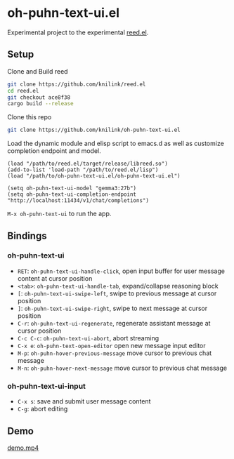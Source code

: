 # oh-puhn-text-ui.el
Experimental project to the experimental [reed.el](https://github.com/knilink/reed.el).

## Setup
Clone and Build reed
``` sh
git clone https://github.com/knilink/reed.el
cd reed.el
git checkout ace8f38
cargo build --release
```
Clone this repo
```sh
git clone https://github.com/knilink/oh-puhn-text-ui.el
```
Load the dynamic module and elisp script to emacs.d as well as customize completion endpoint and model.
```elisp
(load "/path/to/reed.el/target/release/libreed.so")
(add-to-list 'load-path "/path/to/reed.el/lisp")
(load "/path/to/oh-puhn-text-ui.el/oh-puhn-text-ui.el")

(setq oh-puhn-text-ui-model "gemma3:27b")
(setq oh-puhn-text-ui-completion-endpoint "http://localhost:11434/v1/chat/completions")
```

`M-x oh-puhn-text-ui` to run the app.


## Bindings
### oh-puhn-text-ui
- `RET`: `oh-puhn-text-ui-handle-click`, open input buffer for user message content at cursor position
- `<tab>`: `oh-puhn-text-ui-handle-tab`, expand/collapse reasoning block
- `[`: `oh-puhn-text-ui-swipe-left`, swipe to previous message at cursor position
- `]`: `oh-puhn-text-ui-swipe-right`, swipe to next message at cursor position
- `C-r`: `oh-puhn-text-ui-regenerate`, regenerate assistant message at cursor position
- `C-c C-c`: `oh-puhn-text-ui-abort`, abort streaming
- `C-x e`: `oh-puhn-text-open-editor` open new message input editor
- `M-p`: `oh-puhn-hover-previous-message` move cursor to previous chat message
- `M-n`: `oh-puhn-hover-next-message` move cursor to previous chat message

### oh-puhn-text-ui-input
- `C-x s`: save and submit user message content
- `C-g`: abort editing

## Demo
[demo.mp4](https://github.com/user-attachments/assets/04664f1e-7d7e-403e-b831-262aaf82943d)

